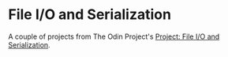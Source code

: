 # File I/O and Serialization
A couple of projects from The Odin Project's [Project: File I/O and Serialization](http://www.theodinproject.com/ruby-programming/file-i-o-and-serialization).
